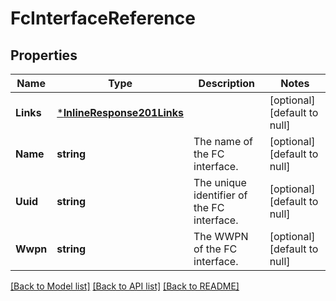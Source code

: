 # FcInterfaceReference

## Properties
Name | Type | Description | Notes
------------ | ------------- | ------------- | -------------
**Links** | [***InlineResponse201Links**](inline_response_201__links.md) |  | [optional] [default to null]
**Name** | **string** | The name of the FC interface.  | [optional] [default to null]
**Uuid** | **string** | The unique identifier of the FC interface.  | [optional] [default to null]
**Wwpn** | **string** | The WWPN of the FC interface.  | [optional] [default to null]

[[Back to Model list]](../README.md#documentation-for-models) [[Back to API list]](../README.md#documentation-for-api-endpoints) [[Back to README]](../README.md)


